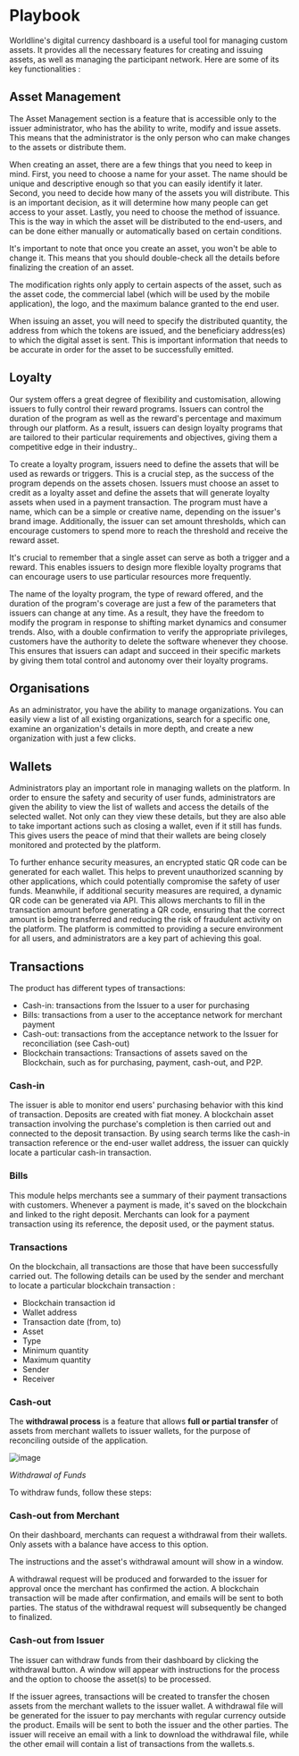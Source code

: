 # Playbook

Worldline's digital currency dashboard is a useful tool for managing custom assets. It provides all the necessary features for creating and issuing assets, as well as managing the participant network. Here are some of its key functionalities : 

## Asset Management

The Asset Management section is a feature that is accessible only to the issuer administrator, who has the ability to write, modify and issue assets. This means that the administrator is the only person who can make changes to the assets or distribute them.

When creating an asset, there are a few things that you need to keep in mind. First, you need to choose a name for your asset. The name should be unique and descriptive enough so that you can easily identify it later. Second, you need to decide how many of the assets you will distribute. This is an important decision, as it will determine how many people can get access to your asset. Lastly, you need to choose the method of issuance. This is the way in which the asset will be distributed to the end-users, and can be done either manually or automatically based on certain conditions.

It's important to note that once you create an asset, you won't be able to change it. This means that you should double-check all the details before finalizing the creation of an asset.

The modification rights only apply to certain aspects of the asset, such as the asset code, the commercial label (which will be used by the mobile application), the logo, and the maximum balance granted to the end user. 

When issuing an asset, you will need to specify the distributed quantity, the address from which the tokens are issued, and the beneficiary address(es) to which the digital asset is sent. This is important information that needs to be accurate in order for the asset to be successfully emitted.

## Loyalty

Our system offers a great degree of flexibility and customisation, allowing issuers to fully control their reward programs. Issuers can control the duration of the program as well as the reward's percentage and maximum through our platform. As a result, issuers can design loyalty programs that are tailored to their particular requirements and objectives, giving them a competitive edge in their industry..

To create a loyalty program, issuers need to define the assets that will be used as rewards or triggers. This is a crucial step, as the success of the program depends on the assets chosen. Issuers must choose an asset to credit as a loyalty asset and define the assets that will generate loyalty assets when used in a payment transaction. The program must have a name, which can be a simple or creative name, depending on the issuer's brand image. Additionally, the issuer can set amount thresholds, which can encourage customers to spend more to reach the threshold and receive the reward asset.

It's crucial to remember that a single asset can serve as both a trigger and a reward. This enables issuers to design more flexible loyalty programs that can encourage users to use particular resources more frequently.

The name of the loyalty program, the type of reward offered, and the duration of the program's coverage are just a few of the parameters that issuers can change at any time. As a result, they have the freedom to modify the program in response to shifting market dynamics and consumer trends. Also, with a double confirmation to verify the appropriate privileges, customers have the authority to delete the software whenever they choose. This ensures that issuers can adapt and succeed in their specific markets by giving them total control and autonomy over their loyalty programs.

## Organisations

As an administrator, you have the ability to manage organizations. You can easily view a list of all existing organizations, search for a specific one, examine an organization's details in more depth, and create a new organization with just a few clicks.

## Wallets

Administrators play an important role in managing wallets on the platform. In order to ensure the safety and security of user funds, administrators are given the ability to view the list of wallets and access the details of the selected wallet. Not only can they view these details, but they are also able to take important actions such as closing a wallet, even if it still has funds. This gives users the peace of mind that their wallets are being closely monitored and protected by the platform.

To further enhance security measures, an encrypted static QR code can be generated for each wallet. This helps to prevent unauthorized scanning by other applications, which could potentially compromise the safety of user funds. Meanwhile, if additional security measures are required, a dynamic QR code can be generated via API. This allows merchants to fill in the transaction amount before generating a QR code, ensuring that the correct amount is being transferred and reducing the risk of fraudulent activity on the platform. The platform is committed to providing a secure environment for all users, and administrators are a key part of achieving this goal.

## Transactions

The product has different types of transactions:

- Cash-in: transactions from the Issuer to a user for purchasing
- Bills: transactions from a user to the acceptance network for merchant payment
- Cash-out: transactions from the acceptance network to the Issuer for reconciliation (see Cash-out)
- Blockchain transactions: Transactions of assets saved on the Blockchain, such as for purchasing, payment, cash-out, and P2P.

### Cash-in

The issuer is able to monitor end users' purchasing behavior with this kind of transaction. Deposits are created with fiat money. A blockchain asset transaction involving the purchase's completion is then carried out and connected to the deposit transaction. By using search terms like the cash-in transaction reference or the end-user wallet address, the issuer can quickly locate a particular cash-in transaction.

### Bills

This module helps merchants see a summary of their payment transactions with customers. Whenever a payment is made, it's saved on the blockchain and linked to the right deposit. Merchants can look for a payment transaction using its reference, the deposit used, or the payment status.

### Transactions

On the blockchain, all transactions are those that have been successfully carried out. The following details can be used by the sender and merchant to locate a particular blockchain transaction :

- Blockchain transaction id
- Wallet address
- Transaction date (from, to)
- Asset
- Type
- Minimum quantity
- Maximum quantity
- Sender
- Receiver

### **Cash-out**

The **withdrawal process** is a feature that allows **full or partial transfer** of assets from merchant wallets to issuer wallets, for the purpose of reconciling outside of the application.

![image](https://user-images.githubusercontent.com/126062813/223330859-e09eb465-84bf-4bea-a011-4890dde2b8ad.png)

*Withdrawal of Funds*

To withdraw funds, follow these steps:

### **Cash-out from Merchant**

On their dashboard, merchants can request a withdrawal from their wallets. Only assets with a balance have access to this option.

The instructions and the asset's withdrawal amount will show in a window.

A withdrawal request will be produced and forwarded to the issuer for approval once the merchant has confirmed the action. A blockchain transaction will be made after confirmation, and emails will be sent to both parties. The status of the withdrawal request will subsequently be changed to finalized.

### **Cash-out from Issuer**

The issuer can withdraw funds from their dashboard by clicking the withdrawal button. A window will appear with instructions for the process and the option to choose the asset(s) to be processed.

If the issuer agrees, transactions will be created to transfer the chosen assets from the merchant wallets to the issuer wallet. A withdrawal file will be generated for the issuer to pay merchants with regular currency outside the product. Emails will be sent to both the issuer and the other parties. The issuer will receive an email with a link to download the withdrawal file, while the other email will contain a list of transactions from the wallets.s.



